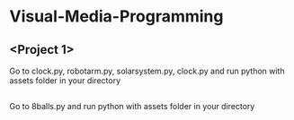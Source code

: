 # Visual-Media-Programming

## <Project 1>
Go to clock.py, robotarm.py, solarsystem.py, clock.py and run python with assets folder in your directory

## <Final Project>
Go to 8balls.py and run python with assets folder in your directory
